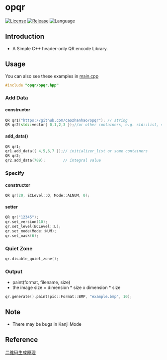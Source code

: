 # opqr
[![License](https://img.shields.io/github/license/caozhanhao/opqr?style=flat-square)](LICENSE)
[![Release](https://img.shields.io/github/v/release/caozhanhao/opqr?style=flat-square)](releases)
![Language](https://img.shields.io/github/languages/top/caozhanhao/opqr?style=flat-square)
## Introduction
- A Simple C++ header-only QR encode Library.
## Usage
You can also see these examples in [main.cpp](src/main.cpp)
```c++
#include "opqr/opqr.hpp"
```
### Add Data
#### constructor
```c++
QR qr1("https://github.com/caozhanhao/opqr"); // string
QR qr2(std::vector{ 0,1,2,3 });//or other containers, e.g. std::list, std::initializer_list
```
#### add_data()
```c++
QR qr1;
qr1.add_data({ 4,5,6,7 });// initializer_list or some containers
QR qr2;
qr2.add_data(789);        // integral value
```
### Specify
#### constructor
```c++
QR qr(20, ECLevel::Q, Mode::ALNUM, 0);
```
#### setter
```c++
QR qr("12345"); 
qr.set_version(10);
qr.set_level(ECLevel::L);
qr.set_mode(Mode::NUM);
qr.set_mask(6);
```
### Quiet Zone
```c++
qr.disable_quiet_zone();
```
### Output
- paint(format, filename, size)
- the image size = dimension * size x dimension * size
```c++
qr.generate().paint(pic::Format::BMP, "example.bmp", 10);
```
## Note
- There may be bugs in Kanji Mode
## Reference
[二维码生成原理](https://zhuanlan.zhihu.com/p/543574464)